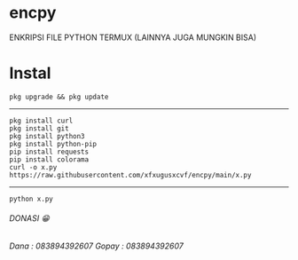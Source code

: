 # encpy
ENKRIPSI FILE PYTHON TERMUX (LAINNYA JUGA MUNGKIN BISA)



# Instal
```
pkg upgrade && pkg update
```
-------
```
pkg install curl
pkg install git
pkg install python3
pkg install python-pip
pip install requests
pip install colorama
curl -o x.py https://raw.githubusercontent.com/xfxugusxcvf/encpy/main/x.py
```
---
```
python x.py
```

<h6>DONASI 😁</h6>
<h6>
Dana : 083894392607
Gopay : 083894392607
</h6>
